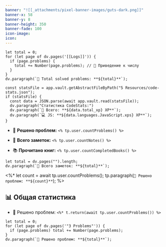 ```yaml
---
banner: "![[_attachments/pixel-banner-images/guts-dark.png]]"
banner-x: 58
banner-y: 8
banner-height: 350
banner-fade: 100
icon-image: 
icon:
---
```


```dataviewjs
let total = 0;
for (let page of dv.pages('[[Logs]]')) {
  if (page.problems) {
    total += Number(page.problems); // 🔧 Приведение к числу
  }
}
dv.paragraph(`🧩 Total solved problems: **${total}**`);

```

```dataviewjs
const statsFile = app.vault.getAbstractFileByPath("5 Resources/code-stats.json");
if (statsFile) {
  const data = JSON.parse(await app.vault.read(statsFile));
  dv.paragraph("Статистика CodeStats:")
  dv.paragraph(`🧠 Всего: **${data.total_xp} XP**`);
  dv.paragraph(`💻 JS: **${data.languages.JavaScript.xps} XP**`);
}
```

- 🧩 **Решено проблем:** `<% tp.user.countProblems() %>`
    
- 📁 **Всего заметок:** `<% tp.user.countNotes() %>`
    
- 📚 **Прочитано книг:** `<% tp.user.countCompletedBooks() %>`

```dataviewjs
let total = dv.pages("").length;
dv.paragraph(`🧩 Всего заметок: **${total}**`);
```



<%* 
let count = await tp.user.countProblems();
tp.paragraph(`🧩 Решено проблем: **${count}**`);
%>

## 📊 Общая статистика

- 🧩 Решено проблем: `<%* t.return(await tp.user.countProblems()) %>`


```dataviewjs
let total = 0;
for (let page of dv.pages('"3 Problems"')) {
  if (page.problems) total += Number(page.problems);
}
dv.paragraph(`🧩 Решено проблем: **${total}**`);

```